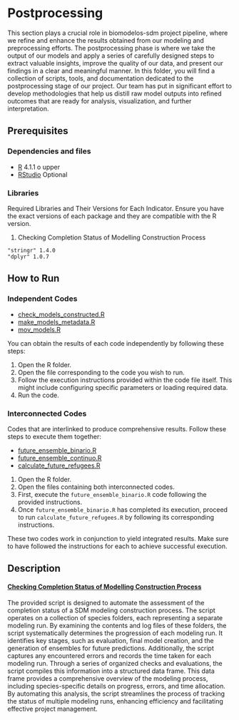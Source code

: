 # Postprocessing

This section plays a crucial role in biomodelos-sdm project pipeline, where we refine and enhance the results obtained from our modeling and preprocessing efforts. The postprocessing phase is where we take the output of our models and apply a series of carefully designed steps to extract valuable insights, improve the quality of our data, and present our findings in a clear and meaningful manner. In this folder, you will find a collection of scripts, tools, and documentation dedicated to the postprocessing stage of our project. Our team has put in significant effort to develop methodologies that help us distill raw model outputs into refined outcomes that are ready for analysis, visualization, and further interpretation.

## Prerequisites

### Dependencies and files

* [R](https://cran.r-project.org/mirrors.html) 4.1.1 o upper
* [RStudio](https://www.rstudio.com/products/rstudio/download/#download) Optional

### Libraries

Required Libraries and Their Versions for Each Indicator. Ensure you have the exact versions of each package and they are compatible with the R version.

1. Checking Completion Status of Modelling Construction Process

```
"stringr" 1.4.0
"dplyr" 1.0.7
```

## How to Run

### Independent Codes

 - [check_models_constructed.R](https://github.com/PEM-Humboldt/biomodelos-sdm/blob/master/postprocessing/R/check_models_constructed.R)
 - [make_models_metadata.R](https://github.com/PEM-Humboldt/biomodelos-sdm/blob/master/postprocessing/R/make_models_metadata.R)
 - [mov_models.R](https://github.com/PEM-Humboldt/biomodelos-sdm/blob/master/postprocessing/R/mov_models.R)

You can obtain the results of each code independently by following these steps:

1. Open the R folder.
2. Open the file corresponding to the code you wish to run.
3. Follow the execution instructions provided within the code file itself. This might include configuring specific parameters or loading required data.
4. Run the code.

### Interconnected Codes

Codes that are interlinked to produce comprehensive results. Follow these steps to execute them together:

 - [future_ensemble_binario.R](https://github.com/PEM-Humboldt/biomodelos-sdm/blob/master/postprocessing/R/future_ensemble_binario.R)
 - [future_ensemble_continuo.R](https://github.com/PEM-Humboldt/biomodelos-sdm/blob/master/postprocessing/R/future_ensemble_continuo.R)
 - [calculate_future_refugees.R](https://github.com/PEM-Humboldt/biomodelos-sdm/blob/master/postprocessing/R/calculate_future_refugees.R)

1. Open the R folder.
2. Open the files containing both interconnected codes.
3. First, execute the `future_ensemble_binario.R` code following the provided instructions.
4. Once `future_ensemble_binario.R` has completed its execution, proceed to run `calculate_future_refugees.R` by following its corresponding instructions.

These two codes work in conjunction to yield integrated results. Make sure to have followed the instructions for each to achieve successful execution.

## Description

#### [Checking Completion Status of Modelling Construction Process](https://github.com/PEM-Humboldt/biomodelos-sdm/blob/master/postprocessing/R/check_models_constructed.R)

The provided script is designed to automate the assessment of the completion status of a SDM modeling construction process. The script operates on a collection of species folders, each representing a separate modeling run. By examining the contents and log files of these folders, the script systematically determines the progression of each modeling run. It identifies key stages, such as evaluation, final model creation, and the generation of ensembles for future predictions. Additionally, the script captures any encountered errors and records the time taken for each modeling run. Through a series of organized checks and evaluations, the script compiles this information into a structured data frame. This data frame provides a comprehensive overview of the modeling process, including species-specific details on progress, errors, and time allocation. By automating this analysis, the script streamlines the process of tracking the status of multiple modeling runs, enhancing efficiency and facilitating effective project management.
